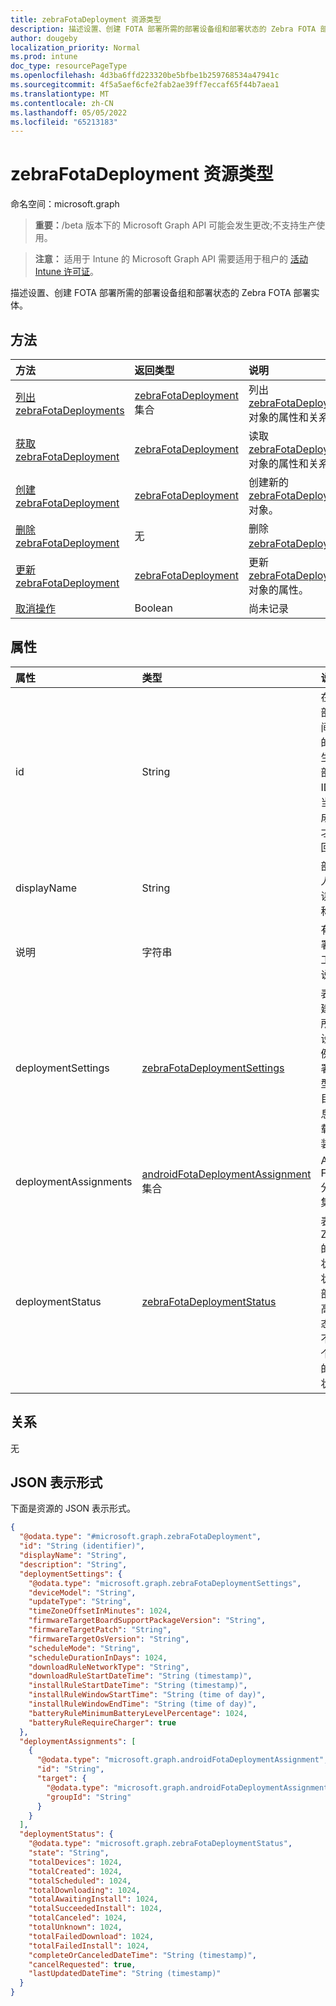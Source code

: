 ```yaml
---
title: zebraFotaDeployment 资源类型
description: 描述设置、创建 FOTA 部署所需的部署设备组和部署状态的 Zebra FOTA 部署实体。
author: dougeby
localization_priority: Normal
ms.prod: intune
doc_type: resourcePageType
ms.openlocfilehash: 4d3ba6ffd223320be5bfbe1b259768534a47941c
ms.sourcegitcommit: 4f5a5aef6cfe2fab2ae39ff7eccaf65f44b7aea1
ms.translationtype: MT
ms.contentlocale: zh-CN
ms.lasthandoff: 05/05/2022
ms.locfileid: "65213183"
---
```

# <a name="zebrafotadeployment-resource-type"></a>zebraFotaDeployment 资源类型

命名空间：microsoft.graph

> **重要：**/beta 版本下的 Microsoft Graph API 可能会发生更改;不支持生产使用。

> **注意：** 适用于 Intune 的 Microsoft Graph API 需要适用于租户的 [活动 Intune 许可证](https://go.microsoft.com/fwlink/?linkid=839381)。

描述设置、创建 FOTA 部署所需的部署设备组和部署状态的 Zebra FOTA 部署实体。

## <a name="methods"></a>方法
|方法|返回类型|说明|
|:---|:---|:---|
|[列出 zebraFotaDeployments](../api/intune-androidfotaservice-zebrafotadeployment-list.md)|[zebraFotaDeployment](../resources/intune-androidfotaservice-zebrafotadeployment.md) 集合|列出 [zebraFotaDeployment](../resources/intune-androidfotaservice-zebrafotadeployment.md) 对象的属性和关系。|
|[获取 zebraFotaDeployment](../api/intune-androidfotaservice-zebrafotadeployment-get.md)|[zebraFotaDeployment](../resources/intune-androidfotaservice-zebrafotadeployment.md)|读取 [zebraFotaDeployment](../resources/intune-androidfotaservice-zebrafotadeployment.md) 对象的属性和关系。|
|[创建 zebraFotaDeployment](../api/intune-androidfotaservice-zebrafotadeployment-create.md)|[zebraFotaDeployment](../resources/intune-androidfotaservice-zebrafotadeployment.md)|创建新的 [zebraFotaDeployment](../resources/intune-androidfotaservice-zebrafotadeployment.md) 对象。|
|[删除 zebraFotaDeployment](../api/intune-androidfotaservice-zebrafotadeployment-delete.md)|无|删除 [zebraFotaDeployment](../resources/intune-androidfotaservice-zebrafotadeployment.md)。|
|[更新 zebraFotaDeployment](../api/intune-androidfotaservice-zebrafotadeployment-update.md)|[zebraFotaDeployment](../resources/intune-androidfotaservice-zebrafotadeployment.md)|更新 [zebraFotaDeployment](../resources/intune-androidfotaservice-zebrafotadeployment.md) 对象的属性。|
|[取消操作](../api/intune-androidfotaservice-zebrafotadeployment-cancel.md)|Boolean|尚未记录|

## <a name="properties"></a>属性
|属性|类型|说明|
|:---|:---|:---|
|id|String|在创建部署期间提供的系统生成的部署 ID。 仅当操作成功时才返回。|
|displayName|String|部署的人工可读名称。|
|说明|字符串|有关部署的人工可读说明。|
|deploymentSettings|[zebraFotaDeploymentSettings](../resources/intune-androidfotaservice-zebrafotadeploymentsettings.md)|表示创建部署所需的设置，例如部署类型、项目信息、下载和安装|
|deploymentAssignments|[androidFotaDeploymentAssignment](../resources/intune-androidfotaservice-androidfotadeploymentassignment.md) 集合|Android FOTA 分配的集合|
|deploymentStatus|[zebraFotaDeploymentStatus](../resources/intune-androidfotaservice-zebrafotadeploymentstatus.md)|表示 Zebra 的部署状态。 状态是部署的高级状态，而不是每个设备的详细状态。|

## <a name="relationships"></a>关系
无

## <a name="json-representation"></a>JSON 表示形式
下面是资源的 JSON 表示形式。
<!-- {
  "blockType": "resource",
  "keyProperty": "id",
  "@odata.type": "microsoft.graph.zebraFotaDeployment"
}
-->
``` json
{
  "@odata.type": "#microsoft.graph.zebraFotaDeployment",
  "id": "String (identifier)",
  "displayName": "String",
  "description": "String",
  "deploymentSettings": {
    "@odata.type": "microsoft.graph.zebraFotaDeploymentSettings",
    "deviceModel": "String",
    "updateType": "String",
    "timeZoneOffsetInMinutes": 1024,
    "firmwareTargetBoardSupportPackageVersion": "String",
    "firmwareTargetPatch": "String",
    "firmwareTargetOsVersion": "String",
    "scheduleMode": "String",
    "scheduleDurationInDays": 1024,
    "downloadRuleNetworkType": "String",
    "downloadRuleStartDateTime": "String (timestamp)",
    "installRuleStartDateTime": "String (timestamp)",
    "installRuleWindowStartTime": "String (time of day)",
    "installRuleWindowEndTime": "String (time of day)",
    "batteryRuleMinimumBatteryLevelPercentage": 1024,
    "batteryRuleRequireCharger": true
  },
  "deploymentAssignments": [
    {
      "@odata.type": "microsoft.graph.androidFotaDeploymentAssignment",
      "id": "String",
      "target": {
        "@odata.type": "microsoft.graph.androidFotaDeploymentAssignmentTarget",
        "groupId": "String"
      }
    }
  ],
  "deploymentStatus": {
    "@odata.type": "microsoft.graph.zebraFotaDeploymentStatus",
    "state": "String",
    "totalDevices": 1024,
    "totalCreated": 1024,
    "totalScheduled": 1024,
    "totalDownloading": 1024,
    "totalAwaitingInstall": 1024,
    "totalSucceededInstall": 1024,
    "totalCanceled": 1024,
    "totalUnknown": 1024,
    "totalFailedDownload": 1024,
    "totalFailedInstall": 1024,
    "completeOrCanceledDateTime": "String (timestamp)",
    "cancelRequested": true,
    "lastUpdatedDateTime": "String (timestamp)"
  }
}
```




